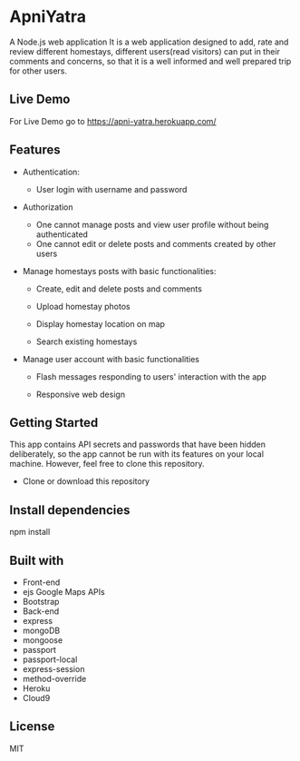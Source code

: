 # ApniYatra
A Node.js web application
It is a web application designed to add, rate and review different homestays, different users(read visitors) can put in their comments and concerns, so that it is a well informed and well prepared  trip for other users.


## Live Demo
For Live Demo go to https://apni-yatra.herokuapp.com/

## Features
* Authentication:
  - User login with username and password

* Authorization
  - One cannot manage posts and view user profile without being authenticated
  - One cannot edit or delete posts and comments created by other users

* Manage homestays posts with basic functionalities:

  - Create, edit and delete posts and comments

  - Upload homestay photos

  - Display homestay location on map

  - Search existing homestays

* Manage user account with basic functionalities

  - Flash messages responding to users' interaction with the app

  - Responsive web design


## Getting Started
This app contains API secrets and passwords that have been hidden deliberately, so the app cannot be run with its features on your local machine. However, feel free to clone this repository.

* Clone or download this repository

## Install dependencies
npm install


## Built with
  - Front-end
  - ejs
Google Maps APIs
  - Bootstrap
  - Back-end
  - express
  - mongoDB
  - mongoose
  - passport
  - passport-local
  - express-session
  - method-override
  - Heroku
  - Cloud9
## License
 MIT
